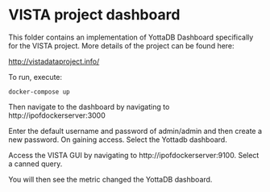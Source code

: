 # VISTA project dashboard

This folder contains an implementation of YottaDB Dashboard specifically for the VISTA project. More details of the project can be found here:

 http://vistadataproject.info/

To run, execute:

    docker-compose up

Then navigate to the dashboard by navigating to http://ipofdockerserver:3000

Enter the default username and password of admin/admin and then create a new password. On gaining access. Select the Yottadb dashboard.

Access the VISTA GUI by navigating to http://ipofdockerserver:9100. Select a canned query. 

You will then see the metric changed the YottaDB dashboard.

